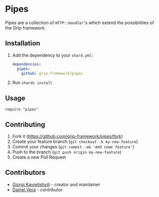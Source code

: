# Pipes

Pipes are a collection of `HTTP::Handler`'s which extend the possibilities of the Grip framework.

## Installation

1. Add the dependency to your `shard.yml`:

   ```yaml
   dependencies:
     pipes:
       github: grip-framework/pipes
   ```

2. Run `shards install`

## Usage

```crystal
require "pipes"
```

## Contributing

1. Fork it (<https://github.com/grip-framework/pipes/fork>)
2. Create your feature branch (`git checkout -b my-new-feature`)
3. Commit your changes (`git commit -am 'Add some feature'`)
4. Push to the branch (`git push origin my-new-feature`)
5. Create a new Pull Request

## Contributors

- [Giorgi Kavrelishvili](https://github.com/grkek) - creator and maintainer
- [Dainel Vera](https://github.com/arubinofaux) - contributor
